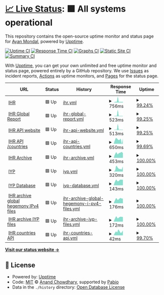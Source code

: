 # [📈 Live Status](https://trinetra110.github.io/test-upptime): <!--live status--> **🟩 All systems operational**

This repository contains the open-source uptime monitor and status page for [Ayan Mondal](https://trinetra110.github.io/test-upptime), powered by [Upptime](https://github.com/upptime/upptime).

[![Uptime CI](https://github.com/trinetra110/test-upptime/workflows/Uptime%20CI/badge.svg)](https://github.com/trinetra110/test-upptime/actions?query=workflow%3A%22Uptime+CI%22)
[![Response Time CI](https://github.com/trinetra110/test-upptime/workflows/Response%20Time%20CI/badge.svg)](https://github.com/trinetra110/test-upptime/actions?query=workflow%3A%22Response+Time+CI%22)
[![Graphs CI](https://github.com/trinetra110/test-upptime/workflows/Graphs%20CI/badge.svg)](https://github.com/trinetra110/test-upptime/actions?query=workflow%3A%22Graphs+CI%22)
[![Static Site CI](https://github.com/trinetra110/test-upptime/workflows/Static%20Site%20CI/badge.svg)](https://github.com/trinetra110/test-upptime/actions?query=workflow%3A%22Static+Site+CI%22)
[![Summary CI](https://github.com/trinetra110/test-upptime/workflows/Summary%20CI/badge.svg)](https://github.com/trinetra110/test-upptime/actions?query=workflow%3A%22Summary+CI%22)

With [Upptime](https://upptime.js.org), you can get your own unlimited and free uptime monitor and status page, powered entirely by a GitHub repository. We use [Issues](https://github.com/trinetra110/test-upptime/issues) as incident reports, [Actions](https://github.com/trinetra110/test-upptime/actions) as uptime monitors, and [Pages](https://trinetra110.github.io/test-upptime) for the status page.

<!--start: status pages-->
<!-- This summary is generated by Upptime (https://github.com/upptime/upptime) -->
<!-- Do not edit this manually, your changes will be overwritten -->
<!-- prettier-ignore -->
| URL | Status | History | Response Time | Uptime |
| --- | ------ | ------- | ------------- | ------ |
| <img alt="" src="https://icons.duckduckgo.com/ip3/www.ihr.live.ico" height="13"> [IHR](https://www.ihr.live) | 🟩 Up | [ihr.yml](https://github.com/trinetra110/test-upptime/commits/HEAD/history/ihr.yml) | <details><summary><img alt="Response time graph" src="./graphs/ihr/response-time-week.png" height="20"> 756ms</summary><br><a href="https://trinetra110.github.io/test-upptime/history/ihr"><img alt="Response time 550" src="https://img.shields.io/endpoint?url=https%3A%2F%2Fraw.githubusercontent.com%2Ftrinetra110%2Ftest-upptime%2FHEAD%2Fapi%2Fihr%2Fresponse-time.json"></a><br><a href="https://trinetra110.github.io/test-upptime/history/ihr"><img alt="24-hour response time 494" src="https://img.shields.io/endpoint?url=https%3A%2F%2Fraw.githubusercontent.com%2Ftrinetra110%2Ftest-upptime%2FHEAD%2Fapi%2Fihr%2Fresponse-time-day.json"></a><br><a href="https://trinetra110.github.io/test-upptime/history/ihr"><img alt="7-day response time 756" src="https://img.shields.io/endpoint?url=https%3A%2F%2Fraw.githubusercontent.com%2Ftrinetra110%2Ftest-upptime%2FHEAD%2Fapi%2Fihr%2Fresponse-time-week.json"></a><br><a href="https://trinetra110.github.io/test-upptime/history/ihr"><img alt="30-day response time 550" src="https://img.shields.io/endpoint?url=https%3A%2F%2Fraw.githubusercontent.com%2Ftrinetra110%2Ftest-upptime%2FHEAD%2Fapi%2Fihr%2Fresponse-time-month.json"></a><br><a href="https://trinetra110.github.io/test-upptime/history/ihr"><img alt="1-year response time 550" src="https://img.shields.io/endpoint?url=https%3A%2F%2Fraw.githubusercontent.com%2Ftrinetra110%2Ftest-upptime%2FHEAD%2Fapi%2Fihr%2Fresponse-time-year.json"></a></details> | <details><summary><a href="https://trinetra110.github.io/test-upptime/history/ihr">99.24%</a></summary><a href="https://trinetra110.github.io/test-upptime/history/ihr"><img alt="All-time uptime 99.63%" src="https://img.shields.io/endpoint?url=https%3A%2F%2Fraw.githubusercontent.com%2Ftrinetra110%2Ftest-upptime%2FHEAD%2Fapi%2Fihr%2Fuptime.json"></a><br><a href="https://trinetra110.github.io/test-upptime/history/ihr"><img alt="24-hour uptime 100.00%" src="https://img.shields.io/endpoint?url=https%3A%2F%2Fraw.githubusercontent.com%2Ftrinetra110%2Ftest-upptime%2FHEAD%2Fapi%2Fihr%2Fuptime-day.json"></a><br><a href="https://trinetra110.github.io/test-upptime/history/ihr"><img alt="7-day uptime 99.24%" src="https://img.shields.io/endpoint?url=https%3A%2F%2Fraw.githubusercontent.com%2Ftrinetra110%2Ftest-upptime%2FHEAD%2Fapi%2Fihr%2Fuptime-week.json"></a><br><a href="https://trinetra110.github.io/test-upptime/history/ihr"><img alt="30-day uptime 99.63%" src="https://img.shields.io/endpoint?url=https%3A%2F%2Fraw.githubusercontent.com%2Ftrinetra110%2Ftest-upptime%2FHEAD%2Fapi%2Fihr%2Fuptime-month.json"></a><br><a href="https://trinetra110.github.io/test-upptime/history/ihr"><img alt="1-year uptime 99.63%" src="https://img.shields.io/endpoint?url=https%3A%2F%2Fraw.githubusercontent.com%2Ftrinetra110%2Ftest-upptime%2FHEAD%2Fapi%2Fihr%2Fuptime-year.json"></a></details>
| <img alt="" src="https://icons.duckduckgo.com/ip3/www.ihr.live.ico" height="13"> [IHR Global Report](https://www.ihr.live/en/global-report) | 🟩 Up | [ihr-global-report.yml](https://github.com/trinetra110/test-upptime/commits/HEAD/history/ihr-global-report.yml) | <details><summary><img alt="Response time graph" src="./graphs/ihr-global-report/response-time-week.png" height="20"> 523ms</summary><br><a href="https://trinetra110.github.io/test-upptime/history/ihr-global-report"><img alt="Response time 306" src="https://img.shields.io/endpoint?url=https%3A%2F%2Fraw.githubusercontent.com%2Ftrinetra110%2Ftest-upptime%2FHEAD%2Fapi%2Fihr-global-report%2Fresponse-time.json"></a><br><a href="https://trinetra110.github.io/test-upptime/history/ihr-global-report"><img alt="24-hour response time 197" src="https://img.shields.io/endpoint?url=https%3A%2F%2Fraw.githubusercontent.com%2Ftrinetra110%2Ftest-upptime%2FHEAD%2Fapi%2Fihr-global-report%2Fresponse-time-day.json"></a><br><a href="https://trinetra110.github.io/test-upptime/history/ihr-global-report"><img alt="7-day response time 523" src="https://img.shields.io/endpoint?url=https%3A%2F%2Fraw.githubusercontent.com%2Ftrinetra110%2Ftest-upptime%2FHEAD%2Fapi%2Fihr-global-report%2Fresponse-time-week.json"></a><br><a href="https://trinetra110.github.io/test-upptime/history/ihr-global-report"><img alt="30-day response time 306" src="https://img.shields.io/endpoint?url=https%3A%2F%2Fraw.githubusercontent.com%2Ftrinetra110%2Ftest-upptime%2FHEAD%2Fapi%2Fihr-global-report%2Fresponse-time-month.json"></a><br><a href="https://trinetra110.github.io/test-upptime/history/ihr-global-report"><img alt="1-year response time 306" src="https://img.shields.io/endpoint?url=https%3A%2F%2Fraw.githubusercontent.com%2Ftrinetra110%2Ftest-upptime%2FHEAD%2Fapi%2Fihr-global-report%2Fresponse-time-year.json"></a></details> | <details><summary><a href="https://trinetra110.github.io/test-upptime/history/ihr-global-report">99.25%</a></summary><a href="https://trinetra110.github.io/test-upptime/history/ihr-global-report"><img alt="All-time uptime 99.63%" src="https://img.shields.io/endpoint?url=https%3A%2F%2Fraw.githubusercontent.com%2Ftrinetra110%2Ftest-upptime%2FHEAD%2Fapi%2Fihr-global-report%2Fuptime.json"></a><br><a href="https://trinetra110.github.io/test-upptime/history/ihr-global-report"><img alt="24-hour uptime 100.00%" src="https://img.shields.io/endpoint?url=https%3A%2F%2Fraw.githubusercontent.com%2Ftrinetra110%2Ftest-upptime%2FHEAD%2Fapi%2Fihr-global-report%2Fuptime-day.json"></a><br><a href="https://trinetra110.github.io/test-upptime/history/ihr-global-report"><img alt="7-day uptime 99.25%" src="https://img.shields.io/endpoint?url=https%3A%2F%2Fraw.githubusercontent.com%2Ftrinetra110%2Ftest-upptime%2FHEAD%2Fapi%2Fihr-global-report%2Fuptime-week.json"></a><br><a href="https://trinetra110.github.io/test-upptime/history/ihr-global-report"><img alt="30-day uptime 99.63%" src="https://img.shields.io/endpoint?url=https%3A%2F%2Fraw.githubusercontent.com%2Ftrinetra110%2Ftest-upptime%2FHEAD%2Fapi%2Fihr-global-report%2Fuptime-month.json"></a><br><a href="https://trinetra110.github.io/test-upptime/history/ihr-global-report"><img alt="1-year uptime 99.63%" src="https://img.shields.io/endpoint?url=https%3A%2F%2Fraw.githubusercontent.com%2Ftrinetra110%2Ftest-upptime%2FHEAD%2Fapi%2Fihr-global-report%2Fuptime-year.json"></a></details>
| <img alt="" src="https://icons.duckduckgo.com/ip3/www.ihr.live.ico" height="13"> [IHR API website](https://www.ihr.live/en/api) | 🟩 Up | [ihr-api-website.yml](https://github.com/trinetra110/test-upptime/commits/HEAD/history/ihr-api-website.yml) | <details><summary><img alt="Response time graph" src="./graphs/ihr-api-website/response-time-week.png" height="20"> 513ms</summary><br><a href="https://trinetra110.github.io/test-upptime/history/ihr-api-website"><img alt="Response time 295" src="https://img.shields.io/endpoint?url=https%3A%2F%2Fraw.githubusercontent.com%2Ftrinetra110%2Ftest-upptime%2FHEAD%2Fapi%2Fihr-api-website%2Fresponse-time.json"></a><br><a href="https://trinetra110.github.io/test-upptime/history/ihr-api-website"><img alt="24-hour response time 208" src="https://img.shields.io/endpoint?url=https%3A%2F%2Fraw.githubusercontent.com%2Ftrinetra110%2Ftest-upptime%2FHEAD%2Fapi%2Fihr-api-website%2Fresponse-time-day.json"></a><br><a href="https://trinetra110.github.io/test-upptime/history/ihr-api-website"><img alt="7-day response time 513" src="https://img.shields.io/endpoint?url=https%3A%2F%2Fraw.githubusercontent.com%2Ftrinetra110%2Ftest-upptime%2FHEAD%2Fapi%2Fihr-api-website%2Fresponse-time-week.json"></a><br><a href="https://trinetra110.github.io/test-upptime/history/ihr-api-website"><img alt="30-day response time 295" src="https://img.shields.io/endpoint?url=https%3A%2F%2Fraw.githubusercontent.com%2Ftrinetra110%2Ftest-upptime%2FHEAD%2Fapi%2Fihr-api-website%2Fresponse-time-month.json"></a><br><a href="https://trinetra110.github.io/test-upptime/history/ihr-api-website"><img alt="1-year response time 295" src="https://img.shields.io/endpoint?url=https%3A%2F%2Fraw.githubusercontent.com%2Ftrinetra110%2Ftest-upptime%2FHEAD%2Fapi%2Fihr-api-website%2Fresponse-time-year.json"></a></details> | <details><summary><a href="https://trinetra110.github.io/test-upptime/history/ihr-api-website">99.25%</a></summary><a href="https://trinetra110.github.io/test-upptime/history/ihr-api-website"><img alt="All-time uptime 99.63%" src="https://img.shields.io/endpoint?url=https%3A%2F%2Fraw.githubusercontent.com%2Ftrinetra110%2Ftest-upptime%2FHEAD%2Fapi%2Fihr-api-website%2Fuptime.json"></a><br><a href="https://trinetra110.github.io/test-upptime/history/ihr-api-website"><img alt="24-hour uptime 100.00%" src="https://img.shields.io/endpoint?url=https%3A%2F%2Fraw.githubusercontent.com%2Ftrinetra110%2Ftest-upptime%2FHEAD%2Fapi%2Fihr-api-website%2Fuptime-day.json"></a><br><a href="https://trinetra110.github.io/test-upptime/history/ihr-api-website"><img alt="7-day uptime 99.25%" src="https://img.shields.io/endpoint?url=https%3A%2F%2Fraw.githubusercontent.com%2Ftrinetra110%2Ftest-upptime%2FHEAD%2Fapi%2Fihr-api-website%2Fuptime-week.json"></a><br><a href="https://trinetra110.github.io/test-upptime/history/ihr-api-website"><img alt="30-day uptime 99.63%" src="https://img.shields.io/endpoint?url=https%3A%2F%2Fraw.githubusercontent.com%2Ftrinetra110%2Ftest-upptime%2FHEAD%2Fapi%2Fihr-api-website%2Fuptime-month.json"></a><br><a href="https://trinetra110.github.io/test-upptime/history/ihr-api-website"><img alt="1-year uptime 99.63%" src="https://img.shields.io/endpoint?url=https%3A%2F%2Fraw.githubusercontent.com%2Ftrinetra110%2Ftest-upptime%2FHEAD%2Fapi%2Fihr-api-website%2Fuptime-year.json"></a></details>
| <img alt="" src="https://icons.duckduckgo.com/ip3/null.ico" height="13"> [IHR API /countries](www.ihr.live/ihr/api/countries) | 🟩 Up | [ihr-api-countries.yml](https://github.com/trinetra110/test-upptime/commits/HEAD/history/ihr-api-countries.yml) | <details><summary><img alt="Response time graph" src="./graphs/ihr-api-countries/response-time-week.png" height="20"> 650ms</summary><br><a href="https://trinetra110.github.io/test-upptime/history/ihr-api-countries"><img alt="Response time 560" src="https://img.shields.io/endpoint?url=https%3A%2F%2Fraw.githubusercontent.com%2Ftrinetra110%2Ftest-upptime%2FHEAD%2Fapi%2Fihr-api-countries%2Fresponse-time.json"></a><br><a href="https://trinetra110.github.io/test-upptime/history/ihr-api-countries"><img alt="24-hour response time 847" src="https://img.shields.io/endpoint?url=https%3A%2F%2Fraw.githubusercontent.com%2Ftrinetra110%2Ftest-upptime%2FHEAD%2Fapi%2Fihr-api-countries%2Fresponse-time-day.json"></a><br><a href="https://trinetra110.github.io/test-upptime/history/ihr-api-countries"><img alt="7-day response time 650" src="https://img.shields.io/endpoint?url=https%3A%2F%2Fraw.githubusercontent.com%2Ftrinetra110%2Ftest-upptime%2FHEAD%2Fapi%2Fihr-api-countries%2Fresponse-time-week.json"></a><br><a href="https://trinetra110.github.io/test-upptime/history/ihr-api-countries"><img alt="30-day response time 560" src="https://img.shields.io/endpoint?url=https%3A%2F%2Fraw.githubusercontent.com%2Ftrinetra110%2Ftest-upptime%2FHEAD%2Fapi%2Fihr-api-countries%2Fresponse-time-month.json"></a><br><a href="https://trinetra110.github.io/test-upptime/history/ihr-api-countries"><img alt="1-year response time 560" src="https://img.shields.io/endpoint?url=https%3A%2F%2Fraw.githubusercontent.com%2Ftrinetra110%2Ftest-upptime%2FHEAD%2Fapi%2Fihr-api-countries%2Fresponse-time-year.json"></a></details> | <details><summary><a href="https://trinetra110.github.io/test-upptime/history/ihr-api-countries">99.69%</a></summary><a href="https://trinetra110.github.io/test-upptime/history/ihr-api-countries"><img alt="All-time uptime 99.85%" src="https://img.shields.io/endpoint?url=https%3A%2F%2Fraw.githubusercontent.com%2Ftrinetra110%2Ftest-upptime%2FHEAD%2Fapi%2Fihr-api-countries%2Fuptime.json"></a><br><a href="https://trinetra110.github.io/test-upptime/history/ihr-api-countries"><img alt="24-hour uptime 100.00%" src="https://img.shields.io/endpoint?url=https%3A%2F%2Fraw.githubusercontent.com%2Ftrinetra110%2Ftest-upptime%2FHEAD%2Fapi%2Fihr-api-countries%2Fuptime-day.json"></a><br><a href="https://trinetra110.github.io/test-upptime/history/ihr-api-countries"><img alt="7-day uptime 99.69%" src="https://img.shields.io/endpoint?url=https%3A%2F%2Fraw.githubusercontent.com%2Ftrinetra110%2Ftest-upptime%2FHEAD%2Fapi%2Fihr-api-countries%2Fuptime-week.json"></a><br><a href="https://trinetra110.github.io/test-upptime/history/ihr-api-countries"><img alt="30-day uptime 99.85%" src="https://img.shields.io/endpoint?url=https%3A%2F%2Fraw.githubusercontent.com%2Ftrinetra110%2Ftest-upptime%2FHEAD%2Fapi%2Fihr-api-countries%2Fuptime-month.json"></a><br><a href="https://trinetra110.github.io/test-upptime/history/ihr-api-countries"><img alt="1-year uptime 99.85%" src="https://img.shields.io/endpoint?url=https%3A%2F%2Fraw.githubusercontent.com%2Ftrinetra110%2Ftest-upptime%2FHEAD%2Fapi%2Fihr-api-countries%2Fuptime-year.json"></a></details>
| <img alt="" src="https://icons.duckduckgo.com/ip3/archive.ihr.live.ico" height="13"> [IHR Archive](https://archive.ihr.live) | 🟩 Up | [ihr-archive.yml](https://github.com/trinetra110/test-upptime/commits/HEAD/history/ihr-archive.yml) | <details><summary><img alt="Response time graph" src="./graphs/ihr-archive/response-time-week.png" height="20"> 453ms</summary><br><a href="https://trinetra110.github.io/test-upptime/history/ihr-archive"><img alt="Response time 422" src="https://img.shields.io/endpoint?url=https%3A%2F%2Fraw.githubusercontent.com%2Ftrinetra110%2Ftest-upptime%2FHEAD%2Fapi%2Fihr-archive%2Fresponse-time.json"></a><br><a href="https://trinetra110.github.io/test-upptime/history/ihr-archive"><img alt="24-hour response time 459" src="https://img.shields.io/endpoint?url=https%3A%2F%2Fraw.githubusercontent.com%2Ftrinetra110%2Ftest-upptime%2FHEAD%2Fapi%2Fihr-archive%2Fresponse-time-day.json"></a><br><a href="https://trinetra110.github.io/test-upptime/history/ihr-archive"><img alt="7-day response time 453" src="https://img.shields.io/endpoint?url=https%3A%2F%2Fraw.githubusercontent.com%2Ftrinetra110%2Ftest-upptime%2FHEAD%2Fapi%2Fihr-archive%2Fresponse-time-week.json"></a><br><a href="https://trinetra110.github.io/test-upptime/history/ihr-archive"><img alt="30-day response time 422" src="https://img.shields.io/endpoint?url=https%3A%2F%2Fraw.githubusercontent.com%2Ftrinetra110%2Ftest-upptime%2FHEAD%2Fapi%2Fihr-archive%2Fresponse-time-month.json"></a><br><a href="https://trinetra110.github.io/test-upptime/history/ihr-archive"><img alt="1-year response time 422" src="https://img.shields.io/endpoint?url=https%3A%2F%2Fraw.githubusercontent.com%2Ftrinetra110%2Ftest-upptime%2FHEAD%2Fapi%2Fihr-archive%2Fresponse-time-year.json"></a></details> | <details><summary><a href="https://trinetra110.github.io/test-upptime/history/ihr-archive">100.00%</a></summary><a href="https://trinetra110.github.io/test-upptime/history/ihr-archive"><img alt="All-time uptime 100.00%" src="https://img.shields.io/endpoint?url=https%3A%2F%2Fraw.githubusercontent.com%2Ftrinetra110%2Ftest-upptime%2FHEAD%2Fapi%2Fihr-archive%2Fuptime.json"></a><br><a href="https://trinetra110.github.io/test-upptime/history/ihr-archive"><img alt="24-hour uptime 100.00%" src="https://img.shields.io/endpoint?url=https%3A%2F%2Fraw.githubusercontent.com%2Ftrinetra110%2Ftest-upptime%2FHEAD%2Fapi%2Fihr-archive%2Fuptime-day.json"></a><br><a href="https://trinetra110.github.io/test-upptime/history/ihr-archive"><img alt="7-day uptime 100.00%" src="https://img.shields.io/endpoint?url=https%3A%2F%2Fraw.githubusercontent.com%2Ftrinetra110%2Ftest-upptime%2FHEAD%2Fapi%2Fihr-archive%2Fuptime-week.json"></a><br><a href="https://trinetra110.github.io/test-upptime/history/ihr-archive"><img alt="30-day uptime 100.00%" src="https://img.shields.io/endpoint?url=https%3A%2F%2Fraw.githubusercontent.com%2Ftrinetra110%2Ftest-upptime%2FHEAD%2Fapi%2Fihr-archive%2Fuptime-month.json"></a><br><a href="https://trinetra110.github.io/test-upptime/history/ihr-archive"><img alt="1-year uptime 100.00%" src="https://img.shields.io/endpoint?url=https%3A%2F%2Fraw.githubusercontent.com%2Ftrinetra110%2Ftest-upptime%2FHEAD%2Fapi%2Fihr-archive%2Fuptime-year.json"></a></details>
| <img alt="" src="https://icons.duckduckgo.com/ip3/iyp.iijlab.net.ico" height="13"> [IYP](https://iyp.iijlab.net) | 🟩 Up | [iyp.yml](https://github.com/trinetra110/test-upptime/commits/HEAD/history/iyp.yml) | <details><summary><img alt="Response time graph" src="./graphs/iyp/response-time-week.png" height="20"> 320ms</summary><br><a href="https://trinetra110.github.io/test-upptime/history/iyp"><img alt="Response time 506" src="https://img.shields.io/endpoint?url=https%3A%2F%2Fraw.githubusercontent.com%2Ftrinetra110%2Ftest-upptime%2FHEAD%2Fapi%2Fiyp%2Fresponse-time.json"></a><br><a href="https://trinetra110.github.io/test-upptime/history/iyp"><img alt="24-hour response time 486" src="https://img.shields.io/endpoint?url=https%3A%2F%2Fraw.githubusercontent.com%2Ftrinetra110%2Ftest-upptime%2FHEAD%2Fapi%2Fiyp%2Fresponse-time-day.json"></a><br><a href="https://trinetra110.github.io/test-upptime/history/iyp"><img alt="7-day response time 320" src="https://img.shields.io/endpoint?url=https%3A%2F%2Fraw.githubusercontent.com%2Ftrinetra110%2Ftest-upptime%2FHEAD%2Fapi%2Fiyp%2Fresponse-time-week.json"></a><br><a href="https://trinetra110.github.io/test-upptime/history/iyp"><img alt="30-day response time 506" src="https://img.shields.io/endpoint?url=https%3A%2F%2Fraw.githubusercontent.com%2Ftrinetra110%2Ftest-upptime%2FHEAD%2Fapi%2Fiyp%2Fresponse-time-month.json"></a><br><a href="https://trinetra110.github.io/test-upptime/history/iyp"><img alt="1-year response time 506" src="https://img.shields.io/endpoint?url=https%3A%2F%2Fraw.githubusercontent.com%2Ftrinetra110%2Ftest-upptime%2FHEAD%2Fapi%2Fiyp%2Fresponse-time-year.json"></a></details> | <details><summary><a href="https://trinetra110.github.io/test-upptime/history/iyp">100.00%</a></summary><a href="https://trinetra110.github.io/test-upptime/history/iyp"><img alt="All-time uptime 100.00%" src="https://img.shields.io/endpoint?url=https%3A%2F%2Fraw.githubusercontent.com%2Ftrinetra110%2Ftest-upptime%2FHEAD%2Fapi%2Fiyp%2Fuptime.json"></a><br><a href="https://trinetra110.github.io/test-upptime/history/iyp"><img alt="24-hour uptime 100.00%" src="https://img.shields.io/endpoint?url=https%3A%2F%2Fraw.githubusercontent.com%2Ftrinetra110%2Ftest-upptime%2FHEAD%2Fapi%2Fiyp%2Fuptime-day.json"></a><br><a href="https://trinetra110.github.io/test-upptime/history/iyp"><img alt="7-day uptime 100.00%" src="https://img.shields.io/endpoint?url=https%3A%2F%2Fraw.githubusercontent.com%2Ftrinetra110%2Ftest-upptime%2FHEAD%2Fapi%2Fiyp%2Fuptime-week.json"></a><br><a href="https://trinetra110.github.io/test-upptime/history/iyp"><img alt="30-day uptime 100.00%" src="https://img.shields.io/endpoint?url=https%3A%2F%2Fraw.githubusercontent.com%2Ftrinetra110%2Ftest-upptime%2FHEAD%2Fapi%2Fiyp%2Fuptime-month.json"></a><br><a href="https://trinetra110.github.io/test-upptime/history/iyp"><img alt="1-year uptime 100.00%" src="https://img.shields.io/endpoint?url=https%3A%2F%2Fraw.githubusercontent.com%2Ftrinetra110%2Ftest-upptime%2FHEAD%2Fapi%2Fiyp%2Fuptime-year.json"></a></details>
| <img alt="" src="https://icons.duckduckgo.com/ip3/null.ico" height="13"> [IYP Database](iyp-bolt.iijlab.net) | 🟩 Up | [iyp-database.yml](https://github.com/trinetra110/test-upptime/commits/HEAD/history/iyp-database.yml) | <details><summary><img alt="Response time graph" src="./graphs/iyp-database/response-time-week.png" height="20"> 143ms</summary><br><a href="https://trinetra110.github.io/test-upptime/history/iyp-database"><img alt="Response time 139" src="https://img.shields.io/endpoint?url=https%3A%2F%2Fraw.githubusercontent.com%2Ftrinetra110%2Ftest-upptime%2FHEAD%2Fapi%2Fiyp-database%2Fresponse-time.json"></a><br><a href="https://trinetra110.github.io/test-upptime/history/iyp-database"><img alt="24-hour response time 162" src="https://img.shields.io/endpoint?url=https%3A%2F%2Fraw.githubusercontent.com%2Ftrinetra110%2Ftest-upptime%2FHEAD%2Fapi%2Fiyp-database%2Fresponse-time-day.json"></a><br><a href="https://trinetra110.github.io/test-upptime/history/iyp-database"><img alt="7-day response time 143" src="https://img.shields.io/endpoint?url=https%3A%2F%2Fraw.githubusercontent.com%2Ftrinetra110%2Ftest-upptime%2FHEAD%2Fapi%2Fiyp-database%2Fresponse-time-week.json"></a><br><a href="https://trinetra110.github.io/test-upptime/history/iyp-database"><img alt="30-day response time 139" src="https://img.shields.io/endpoint?url=https%3A%2F%2Fraw.githubusercontent.com%2Ftrinetra110%2Ftest-upptime%2FHEAD%2Fapi%2Fiyp-database%2Fresponse-time-month.json"></a><br><a href="https://trinetra110.github.io/test-upptime/history/iyp-database"><img alt="1-year response time 139" src="https://img.shields.io/endpoint?url=https%3A%2F%2Fraw.githubusercontent.com%2Ftrinetra110%2Ftest-upptime%2FHEAD%2Fapi%2Fiyp-database%2Fresponse-time-year.json"></a></details> | <details><summary><a href="https://trinetra110.github.io/test-upptime/history/iyp-database">100.00%</a></summary><a href="https://trinetra110.github.io/test-upptime/history/iyp-database"><img alt="All-time uptime 100.00%" src="https://img.shields.io/endpoint?url=https%3A%2F%2Fraw.githubusercontent.com%2Ftrinetra110%2Ftest-upptime%2FHEAD%2Fapi%2Fiyp-database%2Fuptime.json"></a><br><a href="https://trinetra110.github.io/test-upptime/history/iyp-database"><img alt="24-hour uptime 100.00%" src="https://img.shields.io/endpoint?url=https%3A%2F%2Fraw.githubusercontent.com%2Ftrinetra110%2Ftest-upptime%2FHEAD%2Fapi%2Fiyp-database%2Fuptime-day.json"></a><br><a href="https://trinetra110.github.io/test-upptime/history/iyp-database"><img alt="7-day uptime 100.00%" src="https://img.shields.io/endpoint?url=https%3A%2F%2Fraw.githubusercontent.com%2Ftrinetra110%2Ftest-upptime%2FHEAD%2Fapi%2Fiyp-database%2Fuptime-week.json"></a><br><a href="https://trinetra110.github.io/test-upptime/history/iyp-database"><img alt="30-day uptime 100.00%" src="https://img.shields.io/endpoint?url=https%3A%2F%2Fraw.githubusercontent.com%2Ftrinetra110%2Ftest-upptime%2FHEAD%2Fapi%2Fiyp-database%2Fuptime-month.json"></a><br><a href="https://trinetra110.github.io/test-upptime/history/iyp-database"><img alt="1-year uptime 100.00%" src="https://img.shields.io/endpoint?url=https%3A%2F%2Fraw.githubusercontent.com%2Ftrinetra110%2Ftest-upptime%2FHEAD%2Fapi%2Fiyp-database%2Fuptime-year.json"></a></details>
| <img alt="" src="https://icons.duckduckgo.com/ip3/archive.ihr.live.ico" height="13"> [IHR archive global hegemony IPv4 files](https://archive.ihr.live/ihr/hegemony/ipv4/global/2020/01/01/) | 🟩 Up | [ihr-archive-global-hegemony-i-pv4-files.yml](https://github.com/trinetra110/test-upptime/commits/HEAD/history/ihr-archive-global-hegemony-i-pv4-files.yml) | <details><summary><img alt="Response time graph" src="./graphs/ihr-archive-global-hegemony-i-pv4-files/response-time-week.png" height="20"> 176ms</summary><br><a href="https://trinetra110.github.io/test-upptime/history/ihr-archive-global-hegemony-i-pv4-files"><img alt="Response time 169" src="https://img.shields.io/endpoint?url=https%3A%2F%2Fraw.githubusercontent.com%2Ftrinetra110%2Ftest-upptime%2FHEAD%2Fapi%2Fihr-archive-global-hegemony-i-pv4-files%2Fresponse-time.json"></a><br><a href="https://trinetra110.github.io/test-upptime/history/ihr-archive-global-hegemony-i-pv4-files"><img alt="24-hour response time 190" src="https://img.shields.io/endpoint?url=https%3A%2F%2Fraw.githubusercontent.com%2Ftrinetra110%2Ftest-upptime%2FHEAD%2Fapi%2Fihr-archive-global-hegemony-i-pv4-files%2Fresponse-time-day.json"></a><br><a href="https://trinetra110.github.io/test-upptime/history/ihr-archive-global-hegemony-i-pv4-files"><img alt="7-day response time 176" src="https://img.shields.io/endpoint?url=https%3A%2F%2Fraw.githubusercontent.com%2Ftrinetra110%2Ftest-upptime%2FHEAD%2Fapi%2Fihr-archive-global-hegemony-i-pv4-files%2Fresponse-time-week.json"></a><br><a href="https://trinetra110.github.io/test-upptime/history/ihr-archive-global-hegemony-i-pv4-files"><img alt="30-day response time 169" src="https://img.shields.io/endpoint?url=https%3A%2F%2Fraw.githubusercontent.com%2Ftrinetra110%2Ftest-upptime%2FHEAD%2Fapi%2Fihr-archive-global-hegemony-i-pv4-files%2Fresponse-time-month.json"></a><br><a href="https://trinetra110.github.io/test-upptime/history/ihr-archive-global-hegemony-i-pv4-files"><img alt="1-year response time 169" src="https://img.shields.io/endpoint?url=https%3A%2F%2Fraw.githubusercontent.com%2Ftrinetra110%2Ftest-upptime%2FHEAD%2Fapi%2Fihr-archive-global-hegemony-i-pv4-files%2Fresponse-time-year.json"></a></details> | <details><summary><a href="https://trinetra110.github.io/test-upptime/history/ihr-archive-global-hegemony-i-pv4-files">100.00%</a></summary><a href="https://trinetra110.github.io/test-upptime/history/ihr-archive-global-hegemony-i-pv4-files"><img alt="All-time uptime 100.00%" src="https://img.shields.io/endpoint?url=https%3A%2F%2Fraw.githubusercontent.com%2Ftrinetra110%2Ftest-upptime%2FHEAD%2Fapi%2Fihr-archive-global-hegemony-i-pv4-files%2Fuptime.json"></a><br><a href="https://trinetra110.github.io/test-upptime/history/ihr-archive-global-hegemony-i-pv4-files"><img alt="24-hour uptime 100.00%" src="https://img.shields.io/endpoint?url=https%3A%2F%2Fraw.githubusercontent.com%2Ftrinetra110%2Ftest-upptime%2FHEAD%2Fapi%2Fihr-archive-global-hegemony-i-pv4-files%2Fuptime-day.json"></a><br><a href="https://trinetra110.github.io/test-upptime/history/ihr-archive-global-hegemony-i-pv4-files"><img alt="7-day uptime 100.00%" src="https://img.shields.io/endpoint?url=https%3A%2F%2Fraw.githubusercontent.com%2Ftrinetra110%2Ftest-upptime%2FHEAD%2Fapi%2Fihr-archive-global-hegemony-i-pv4-files%2Fuptime-week.json"></a><br><a href="https://trinetra110.github.io/test-upptime/history/ihr-archive-global-hegemony-i-pv4-files"><img alt="30-day uptime 100.00%" src="https://img.shields.io/endpoint?url=https%3A%2F%2Fraw.githubusercontent.com%2Ftrinetra110%2Ftest-upptime%2FHEAD%2Fapi%2Fihr-archive-global-hegemony-i-pv4-files%2Fuptime-month.json"></a><br><a href="https://trinetra110.github.io/test-upptime/history/ihr-archive-global-hegemony-i-pv4-files"><img alt="1-year uptime 100.00%" src="https://img.shields.io/endpoint?url=https%3A%2F%2Fraw.githubusercontent.com%2Ftrinetra110%2Ftest-upptime%2FHEAD%2Fapi%2Fihr-archive-global-hegemony-i-pv4-files%2Fuptime-year.json"></a></details>
| <img alt="" src="https://icons.duckduckgo.com/ip3/archive.ihr.live.ico" height="13"> [IHR archive IYP files](https://archive.ihr.live/ihr/iyp/2025/02/08/) | 🟩 Up | [ihr-archive-iyp-files.yml](https://github.com/trinetra110/test-upptime/commits/HEAD/history/ihr-archive-iyp-files.yml) | <details><summary><img alt="Response time graph" src="./graphs/ihr-archive-iyp-files/response-time-week.png" height="20"> 172ms</summary><br><a href="https://trinetra110.github.io/test-upptime/history/ihr-archive-iyp-files"><img alt="Response time 171" src="https://img.shields.io/endpoint?url=https%3A%2F%2Fraw.githubusercontent.com%2Ftrinetra110%2Ftest-upptime%2FHEAD%2Fapi%2Fihr-archive-iyp-files%2Fresponse-time.json"></a><br><a href="https://trinetra110.github.io/test-upptime/history/ihr-archive-iyp-files"><img alt="24-hour response time 188" src="https://img.shields.io/endpoint?url=https%3A%2F%2Fraw.githubusercontent.com%2Ftrinetra110%2Ftest-upptime%2FHEAD%2Fapi%2Fihr-archive-iyp-files%2Fresponse-time-day.json"></a><br><a href="https://trinetra110.github.io/test-upptime/history/ihr-archive-iyp-files"><img alt="7-day response time 172" src="https://img.shields.io/endpoint?url=https%3A%2F%2Fraw.githubusercontent.com%2Ftrinetra110%2Ftest-upptime%2FHEAD%2Fapi%2Fihr-archive-iyp-files%2Fresponse-time-week.json"></a><br><a href="https://trinetra110.github.io/test-upptime/history/ihr-archive-iyp-files"><img alt="30-day response time 171" src="https://img.shields.io/endpoint?url=https%3A%2F%2Fraw.githubusercontent.com%2Ftrinetra110%2Ftest-upptime%2FHEAD%2Fapi%2Fihr-archive-iyp-files%2Fresponse-time-month.json"></a><br><a href="https://trinetra110.github.io/test-upptime/history/ihr-archive-iyp-files"><img alt="1-year response time 171" src="https://img.shields.io/endpoint?url=https%3A%2F%2Fraw.githubusercontent.com%2Ftrinetra110%2Ftest-upptime%2FHEAD%2Fapi%2Fihr-archive-iyp-files%2Fresponse-time-year.json"></a></details> | <details><summary><a href="https://trinetra110.github.io/test-upptime/history/ihr-archive-iyp-files">100.00%</a></summary><a href="https://trinetra110.github.io/test-upptime/history/ihr-archive-iyp-files"><img alt="All-time uptime 100.00%" src="https://img.shields.io/endpoint?url=https%3A%2F%2Fraw.githubusercontent.com%2Ftrinetra110%2Ftest-upptime%2FHEAD%2Fapi%2Fihr-archive-iyp-files%2Fuptime.json"></a><br><a href="https://trinetra110.github.io/test-upptime/history/ihr-archive-iyp-files"><img alt="24-hour uptime 100.00%" src="https://img.shields.io/endpoint?url=https%3A%2F%2Fraw.githubusercontent.com%2Ftrinetra110%2Ftest-upptime%2FHEAD%2Fapi%2Fihr-archive-iyp-files%2Fuptime-day.json"></a><br><a href="https://trinetra110.github.io/test-upptime/history/ihr-archive-iyp-files"><img alt="7-day uptime 100.00%" src="https://img.shields.io/endpoint?url=https%3A%2F%2Fraw.githubusercontent.com%2Ftrinetra110%2Ftest-upptime%2FHEAD%2Fapi%2Fihr-archive-iyp-files%2Fuptime-week.json"></a><br><a href="https://trinetra110.github.io/test-upptime/history/ihr-archive-iyp-files"><img alt="30-day uptime 100.00%" src="https://img.shields.io/endpoint?url=https%3A%2F%2Fraw.githubusercontent.com%2Ftrinetra110%2Ftest-upptime%2FHEAD%2Fapi%2Fihr-archive-iyp-files%2Fuptime-month.json"></a><br><a href="https://trinetra110.github.io/test-upptime/history/ihr-archive-iyp-files"><img alt="1-year uptime 100.00%" src="https://img.shields.io/endpoint?url=https%3A%2F%2Fraw.githubusercontent.com%2Ftrinetra110%2Ftest-upptime%2FHEAD%2Fapi%2Fihr-archive-iyp-files%2Fuptime-year.json"></a></details>
| <img alt="" src="https://icons.duckduckgo.com/ip3/null.ico" height="13"> [IHR countries API](www.ihr.live/ihr/api/countries) | 🟩 Up | [ihr-countries-api.yml](https://github.com/trinetra110/test-upptime/commits/HEAD/history/ihr-countries-api.yml) | <details><summary><img alt="Response time graph" src="./graphs/ihr-countries-api/response-time-week.png" height="20"> 42ms</summary><br><a href="https://trinetra110.github.io/test-upptime/history/ihr-countries-api"><img alt="Response time 37" src="https://img.shields.io/endpoint?url=https%3A%2F%2Fraw.githubusercontent.com%2Ftrinetra110%2Ftest-upptime%2FHEAD%2Fapi%2Fihr-countries-api%2Fresponse-time.json"></a><br><a href="https://trinetra110.github.io/test-upptime/history/ihr-countries-api"><img alt="24-hour response time 54" src="https://img.shields.io/endpoint?url=https%3A%2F%2Fraw.githubusercontent.com%2Ftrinetra110%2Ftest-upptime%2FHEAD%2Fapi%2Fihr-countries-api%2Fresponse-time-day.json"></a><br><a href="https://trinetra110.github.io/test-upptime/history/ihr-countries-api"><img alt="7-day response time 42" src="https://img.shields.io/endpoint?url=https%3A%2F%2Fraw.githubusercontent.com%2Ftrinetra110%2Ftest-upptime%2FHEAD%2Fapi%2Fihr-countries-api%2Fresponse-time-week.json"></a><br><a href="https://trinetra110.github.io/test-upptime/history/ihr-countries-api"><img alt="30-day response time 37" src="https://img.shields.io/endpoint?url=https%3A%2F%2Fraw.githubusercontent.com%2Ftrinetra110%2Ftest-upptime%2FHEAD%2Fapi%2Fihr-countries-api%2Fresponse-time-month.json"></a><br><a href="https://trinetra110.github.io/test-upptime/history/ihr-countries-api"><img alt="1-year response time 37" src="https://img.shields.io/endpoint?url=https%3A%2F%2Fraw.githubusercontent.com%2Ftrinetra110%2Ftest-upptime%2FHEAD%2Fapi%2Fihr-countries-api%2Fresponse-time-year.json"></a></details> | <details><summary><a href="https://trinetra110.github.io/test-upptime/history/ihr-countries-api">99.70%</a></summary><a href="https://trinetra110.github.io/test-upptime/history/ihr-countries-api"><img alt="All-time uptime 99.85%" src="https://img.shields.io/endpoint?url=https%3A%2F%2Fraw.githubusercontent.com%2Ftrinetra110%2Ftest-upptime%2FHEAD%2Fapi%2Fihr-countries-api%2Fuptime.json"></a><br><a href="https://trinetra110.github.io/test-upptime/history/ihr-countries-api"><img alt="24-hour uptime 100.00%" src="https://img.shields.io/endpoint?url=https%3A%2F%2Fraw.githubusercontent.com%2Ftrinetra110%2Ftest-upptime%2FHEAD%2Fapi%2Fihr-countries-api%2Fuptime-day.json"></a><br><a href="https://trinetra110.github.io/test-upptime/history/ihr-countries-api"><img alt="7-day uptime 99.70%" src="https://img.shields.io/endpoint?url=https%3A%2F%2Fraw.githubusercontent.com%2Ftrinetra110%2Ftest-upptime%2FHEAD%2Fapi%2Fihr-countries-api%2Fuptime-week.json"></a><br><a href="https://trinetra110.github.io/test-upptime/history/ihr-countries-api"><img alt="30-day uptime 99.85%" src="https://img.shields.io/endpoint?url=https%3A%2F%2Fraw.githubusercontent.com%2Ftrinetra110%2Ftest-upptime%2FHEAD%2Fapi%2Fihr-countries-api%2Fuptime-month.json"></a><br><a href="https://trinetra110.github.io/test-upptime/history/ihr-countries-api"><img alt="1-year uptime 99.85%" src="https://img.shields.io/endpoint?url=https%3A%2F%2Fraw.githubusercontent.com%2Ftrinetra110%2Ftest-upptime%2FHEAD%2Fapi%2Fihr-countries-api%2Fuptime-year.json"></a></details>

<!--end: status pages-->

[**Visit our status website →**](https://trinetra110.github.io/test-upptime)

## 📄 License

- Powered by: [Upptime](https://github.com/upptime/upptime)
- Code: [MIT](./LICENSE) © [Anand Chowdhary](https://anandchowdhary.com), supported by [Pabio](https://pabio.com)
- Data in the `./history` directory: [Open Database License](https://opendatacommons.org/licenses/odbl/1-0/)
